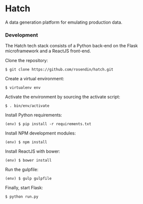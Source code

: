 # Hatch

A data generation platform for emulating production data.

### Development

The Hatch tech stack consists of a Python back-end on the Flask microframework and a ReactJS front-end.

Clone the repository:
```
$ git clone https://github.com/rosendin/hatch.git
```

Create a virtual environment:
```
$ virtualenv env
```

Activate the environment by sourcing the activate script:
```
$ . bin/env/activate
```

Install Python requirements:
```
(env) $ pip install -r requirements.txt
```

Install NPM development modules:
```
(env) $ npm install
```

Install ReactJS with bower:
```
(env) $ bower install
```

Run the gulpfile:
```
(env) $ gulp gulpfile
```

Finally, start Flask:
```
$ python run.py
```